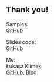 ## Thank you!

Samples:  
[GitHub](https://github.com/artemigos/netstandard-presentation)

Slides code:  
[GitHub](https://github.com/artemigos/netstandard-presentation/tree/master/docs)

Me:  
Łukasz Klimek  
[GitHub](https://github.com/artemigos), [Blog](https://artemigos.github.io)
